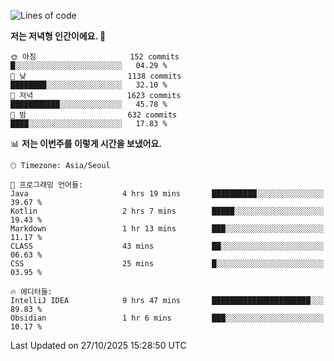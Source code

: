   <!--START_SECTION:waka-->
![Lines of code](https://img.shields.io/badge/%EC%A0%80%EB%8A%94%20%EC%97%AC%ED%83%9C%EA%B9%8C%EC%A7%80%20-1.9%20million%20%EC%A4%84%EC%9D%98%20%EC%BD%94%EB%93%9C%EB%A5%BC%20%EC%9E%91%EC%84%B1%ED%96%88%EC%96%B4%EC%9A%94.-blue)

**저는 저녁형 인간이에요. 🦉** 

```text
🌞 아침                     152 commits         █░░░░░░░░░░░░░░░░░░░░░░░░   04.29 % 
🌆 낮　                     1138 commits        ████████░░░░░░░░░░░░░░░░░   32.10 % 
🌃 저녁                     1623 commits        ███████████░░░░░░░░░░░░░░   45.78 % 
🌙 밤　                     632 commits         ████░░░░░░░░░░░░░░░░░░░░░   17.83 % 
```


📊 **저는 이번주를 이렇게 시간을 보냈어요.** 

```text
🕑︎ Timezone: Asia/Seoul

💬 프로그래밍 언어들: 
Java                     4 hrs 19 mins       ██████████░░░░░░░░░░░░░░░   39.67 % 
Kotlin                   2 hrs 7 mins        █████░░░░░░░░░░░░░░░░░░░░   19.43 % 
Markdown                 1 hr 13 mins        ███░░░░░░░░░░░░░░░░░░░░░░   11.17 % 
CLASS                    43 mins             ██░░░░░░░░░░░░░░░░░░░░░░░   06.63 % 
CSS                      25 mins             █░░░░░░░░░░░░░░░░░░░░░░░░   03.95 % 

🔥 에디터들: 
IntelliJ IDEA            9 hrs 47 mins       ██████████████████████░░░   89.83 % 
Obsidian                 1 hr 6 mins         ███░░░░░░░░░░░░░░░░░░░░░░   10.17 % 
```


 Last Updated on 27/10/2025 15:28:50 UTC
<!--END_SECTION:waka-->
